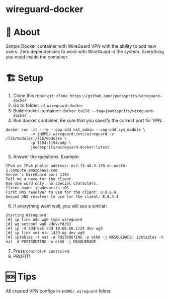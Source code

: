 # wireguard-docker

# 📜 About
Simple Docker container with WireGuard VPN with the ability to add new users. Zero dependencies to work with WireGuard in the system. Everything you need inside the container.

# 🏗 Setup
1. Clone this repo: `git clone https://github.com/jeudesprits/wireguard-docker`
2. Go to folder: `cd wireguard-docker`
3. Build docker container: `docker build --tag=jeudesprits/wireguard-docker .`
4. Run docker container. Be sure that you specify the correct port for VPN. 
```
docker run -it --rm --cap-add net_admin --cap-add sys_module \
           -v $HOME/.wireguard:/etc/wireguard -v /lib/modules:/lib/modules \
           -p 1194:1194/udp \
           jeudesprits/wireguard-docker:latest
```
5. Answer the questions. Example:
```
IPv4 or IPv6 public address: ec2-13-48-3-139.eu-north-1.compute.amazonaws.com
Server's WireGuard port 1194
Tell me a name for the client.
Use one word only, no special characters.
Client name: jeudesprits-iOS
First DNS resolver to use for the client: 8.8.8.8
Second DNS resolver to use for the client: 8.8.4.4
```
6. If everything went well, you will see a similar:
```
Starting Wireguard
[#] ip link add wg0 type wireguard
[#] wg setconf wg0 /dev/fd/63
[#] ip -4 address add 10.66.66.1/24 dev wg0
[#] ip link set mtu 1420 up dev wg0
[#] iptables -t nat -A POSTROUTING -o eth0 -j MASQUERADE; ip6tables -t nat -A POSTROUTING -o eth0 -j MASQUERADE
```
7. Press `Control+P Control+Q`.
8. PROFIT!

# 🆘 Tips
All created VPN configs in `$HOME/.wireguard` folder.


